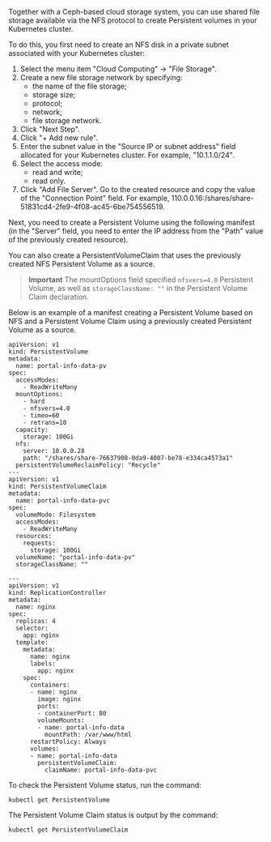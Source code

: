 Together with a Ceph-based cloud storage system, you can use shared file storage available via the NFS protocol to create Persistent volumes in your Kubernetes cluster.

To do this, you first need to create an NFS disk in a private subnet associated with your Kubernetes cluster:
1. Select the menu item "Cloud Computing" → "File Storage".
2. Create a new file storage network by specifying:
    - the name of the file storage;
    - storage size;
    - protocol;
    - network;
    - file storage network.
3. Click "Next Step".
4. Click "+ Add new rule".
5. Enter the subnet value in the "Source IP or subnet address" field allocated for your Kubernetes cluster. For example, "10.1.1.0/24".
6. Select the access mode:
    - read and write;
    - read only.
7. Click "Add File Server".
Go to the created resource and copy the value of the "Connection Point" field. For example, 110.0.0.16:/shares/share-51831cd4-2fe9-4f08-ac45-6be754556519.

Next, you need to create a Persistent Volume using the following manifest (in the "Server" field, you need to enter the IP address from the "Path" value of the previously created resource).

You can also create a PersistentVolumeClaim that uses the previously created NFS Persistent Volume as a source.

>**Important**
>The mountOptions field specified `nfsvers=4.0` Persistent Volume, as well as `storageClassName: ""` in the Persistent Volume Claim declaration.

Below is an example of a manifest creating a Persistent Volume based on NFS and a Persistent Volume Claim using a previously created Persistent Volume as a source.

```
apiVersion: v1
kind: PersistentVolume
metadata:
  name: portal-info-data-pv
spec:
  accessModes:
    - ReadWriteMany
  mountOptions:
    - hard
    - nfsvers=4.0
    - timeo=60
    - retrans=10
  capacity:
    storage: 100Gi
  nfs:
    server: 10.0.0.28
    path: "/shares/share-76637908-0da9-4007-be78-e334ca4573a1"
  persistentVolumeReclaimPolicy: "Recycle"
---
apiVersion: v1
kind: PersistentVolumeClaim
metadata:
  name: portal-info-data-pvc
spec:
  volumeMode: Filesystem
  accessModes:
    - ReadWriteMany
  resources:
    requests:
      storage: 100Gi
  volumeName: "portal-info-data-pv"
  storageClassName: ""

---
apiVersion: v1
kind: ReplicationController
metadata:
  name: nginx
spec:
  replicas: 4
  selector:
    app: nginx
  template:
    metadata:
      name: nginx
      labels:
        app: nginx
    spec:
      containers:
      - name: nginx
        image: nginx
        ports:
        - containerPort: 80
        volumeMounts:
        - name: portal-info-data
          mountPath: /var/www/html
      restartPolicy: Always
      volumes:
      - name: portal-info-data
        persistentVolumeClaim:
          claimName: portal-info-data-pvc
```
To check the Persistent Volume status, run the command:
```
kubectl get PersistentVolume
```
The Persistent Volume Claim status is output by the command:
```
kubectl get PersistentVolumeClaim
```